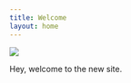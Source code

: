 ```yaml
---
title: Welcome
layout: home
---
```


<img src="https://picsum.photos/1280/400"><br />

Hey, welcome to the new site.